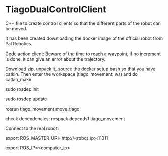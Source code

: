 # TiagoDualControlClient
C++ file to create control clients so that the different parts of the robot can be moved.

It has been created downloading the docker image of the official robot from Pal Robotics.

Code action client: Beware of the time to reach a waypoint, if no increment is done, it can give an error about the trajectory. 

Download zip, unpack it, source the docker setup.bash so that you have catkin. Then enter the workspace (tiago_movement_ws) and do catkin_make

sudo rosdep init

sudo rosdep update

rosrun tiago_movement move_tiago

check dependencies: rospack depends1 tiago_movement 

Connect to the real robot:

export ROS_MASTER_URI=http://<robot_ip>:11311

export ROS_IP=<computer_ip>
